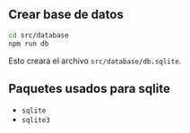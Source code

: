 ## Crear base de datos

```sh
cd src/database
npm run db
```

Esto creará el archivo `src/database/db.sqlite`.


## Paquetes usados para sqlite

- `sqlite`
- `sqlite3`
